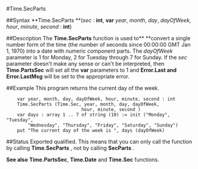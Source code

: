 
#Time.SecParts

##Syntax
**Time.SecParts **(_sec_ : **int**, **var** _year_, _month_, _day_, 
_dayOfWeek_, _hour_, _minute_, _second_ : **int**)




##Description
The **Time.SecParts** function is used to** **convert a single number form of the time (the number of seconds since 00:00:00 GMT Jan 1, 1970) into a date with numeric component parts.
The _dayOfWeek_ parameter is 1 for Monday, 2 for Tuesday through 7 for Sunday.
If the _sec_ parameter doesn't make any sense or can't be interpreted, then **Time.PartsSec** will set all the **var** parameters to  1 and **Error.Last **and** Error.LastMsg** will be set to the appropriate error.



##Example
This program returns the current day of the week.


        var year, month, day, dayOfWeek, hour, minute, second : int
        Time.SecParts (Time.Sec, year, month, day, dayOfWeek, 
                                hour, minute, second )
        var days : array 1 .. 7 of string (10) := init ("Monday", "Tuesday", 
            "Wednesday", "Thursday", "Friday", "Saturday", "Sunday")
        put "The current day of the week is ", days (dayOfWeek)
##Status
Exported qualified.
This means that you can only call the function by calling **Time.SecParts** , not by calling **SecParts** .

**See also** **Time.PartsSec**, **Time.Date** and **Time.Sec** functions.



